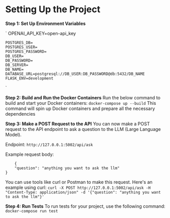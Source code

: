 # Setting Up the Project

**Step 1: Set Up Environment Variables**

`
    OPENAI_API_KEY=open-api_key

    POSTGRES_DB=
    POSTGRES_USER=
    POSTGRES_PASSWORD=
    DB_USER=
    DB_PASSWORD=
    DB_SERVER=
    DB_NAME=
    DATABASE_URL=postgresql://DB_USER:DB_PASSWORD@db:5432/DB_NAME
    FLASK_ENV=development

`

**Step 2: Build and Run the Docker Containers**
Run the below command to build and start your Docker containers:
`docker-compose up --build`
This command will spin up Docker containers and prepare all the necessary dependencies


**Step 3: Make a POST Request to the API**
You can now make a POST request to the API endpoint to ask a question to the LLM (Large Language Model).

Endpoint: `http://127.0.0.1:5002/api/ask`

Example request body:
```
    {
    "question": "anything you want to ask the llm"
}

```

You can use tools like curl or Postman to make this request. Here's an example using curl:
`
    curl -X POST http://127.0.0.1:5002/api/ask -H "Content-Type: application/json" -d '{"question": "anything you want to ask the llm"}'
`

**Step 4: Run Tests**
To run tests for your project, use the following command:
  `docker-compose run test`